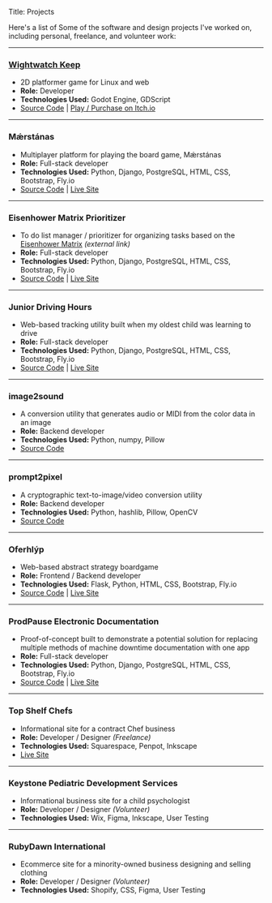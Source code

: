Title: Projects

Here's a list of Some of the software and design projects I've worked on,
including personal, freelance, and volunteer work:

---

### [Wightwatch Keep](https://jaerrib.codeberg.page/wightwatch_keep/)

- 2D platformer game for Linux and web
- **Role:** Developer
- **Technologies Used:** Godot Engine, GDScript
- [Source Code](https://codeberg.org/jaerrib/wightwatch_keep/) | [Play / Purchase on Itch.io](https://jaerrib.itch.io/wightwatch-keep)

---

### Mǽrstánas

- Multiplayer platform for playing the board game, Mǽrstánas
- **Role:** Full-stack developer
- **Technologies Used:** Python, Django, PostgreSQL, HTML, CSS, Bootstrap,
  Fly.io
- [Source Code](https://codeberg.org/jaerrib/maerstanas-webapp) | [Live Site](https://maerstanas.fly.dev/)

---

### Eisenhower Matrix Prioritizer

- To do list manager / prioritizer for organizing tasks based on the [Eisenhower
  Matrix](https://asana.com/resources/eisenhower-matrix) *(external link)*
- **Role:** Full-stack developer
- **Technologies Used:** Python, Django, PostgreSQL, HTML, CSS, Bootstrap,
  Fly.io
- [Source Code](https://codeberg.org/jaerrib/todo-list) | [Live Site](https://eisenhower-todo-list.fly.dev/)

---

### Junior Driving Hours

- Web-based tracking utility built when my oldest child was learning to drive
- **Role:** Full-stack developer
- **Technologies Used:** Python, Django, PostgreSQL, HTML, CSS, Bootstrap,
  Fly.io
- [Source Code](https://codeberg.org/jaerrib/driving-hours) | [Live Site](https://driving-hours.fly.dev/)

---

### image2sound

- A conversion utility that generates audio or MIDI from the color data in an
  image
- **Role:** Backend developer
- **Technologies Used:** Python, numpy, Pillow
- [Source Code](https://codeberg.org/jaerrib/image2sound)

---

### prompt2pixel

- A cryptographic text-to-image/video conversion utility
- **Role:** Backend developer
- **Technologies Used:** Python, hashlib, Pillow, OpenCV
- [Source Code](https://codeberg.org/jaerrib/prompt2pixel)

---

### Oferhlýp

- Web-based abstract strategy boardgame
- **Role:** Frontend / Backend developer
- **Technologies Used:** Flask, Python, HTML, CSS, Bootstrap, Fly.io
- [Source Code](https://codeberg.org/jaerrib/oferhlyp_python/) | [Live Site](https://oferhlyp.fly.dev/)

---

### ProdPause Electronic Documentation

- Proof-of-concept built to demonstrate a potential solution for replacing
  multiple methods of machine downtime documentation with one app
- **Role:** Full-stack developer
- **Technologies Used:** Python, Django, PostgreSQL, HTML, CSS, Bootstrap,
  Fly.io
- [Source Code](https://codeberg.org/jaerrib/prod-pause) | [Live Site](https://prod-pause.fly.dev/)

---

### Top Shelf Chefs

- Informational site for a contract Chef business
- **Role:** Developer / Designer *(Freelance)*
- **Technologies Used:** Squarespace, Penpot, Inkscape
- [Live Site](https://www.topshelfchefs.com/)

---

### Keystone Pediatric Development Services

- Informational business site for a child psychologist
- **Role:** Developer / Designer *(Volunteer)*
- **Technologies Used:** Wix, Figma, Inkscape, User Testing

---

### RubyDawn International

- Ecommerce site for a minority-owned business designing and selling clothing
- **Role:** Developer / Designer *(Volunteer)*
- **Technologies Used:** Shopify, CSS, Figma, User Testing
